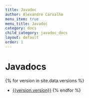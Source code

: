```yaml
---
title: Javadoc
author: Alexandre Carvalho
menu_item: true
menu_title: Javadoc
category: docs
child_category: javadoc_docs
layout: default
order: 1
---
```


# Javadocs
{% for version in site.data.versions %}
- [{{version.version}}](versions/javadoc-{{version.version}}.html)
{% endfor %}